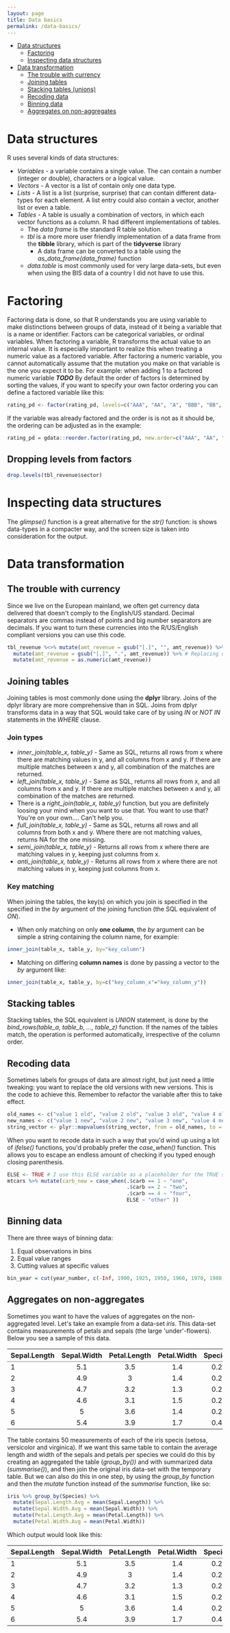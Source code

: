 ```yaml
---
layout: page
title: Data basics
permalink: /data-basics/
---
```


*   [Data structures](_pages/snippets/data-basics/#data-structure)
    *   [Factoring](https://markzwart.wordpress.com/data-basics/#factoring)
    *   [Inspecting data structures](https://markzwart.wordpress.com/data-basics/#inspecting-structures)
*   [Data transformation](https://markzwart.wordpress.com/data-basics/#data-transformation)
    *   [The trouble with currency](https://markzwart.wordpress.com/data-basics/#currency-trouble)
    *   [Joining tables](https://markzwart.wordpress.com/data-basics/#joining)
    *   [Stacking tables (unions)](https://markzwart.wordpress.com/data-basics/#stacking-tables)
    *   [Recoding data](https://markzwart.wordpress.com/data-basics/#binning)
    *   [Binning data](https://markzwart.wordpress.com/data-basics/#binning)
    *   [Aggregates on non-aggregates](https://markzwart.wordpress.com/data-basics/#windowed)

# Data structures

R uses several kinds of data structures:

*   _Variables_ - a variable contains a single value. The can contain a number (integer or double), characters or a logical value.
*   _Vectors_ - A vector is a list of contain only one data type.
*   _Lists_ - A list is a list (surprise, surprise) that can contain different data-types for each element. A list entry could also contain a vector, another list or even a table.
*   _Tables_ - A table is usually a combination of vectors, in which each vector functions as a column. R had different implementations of tables.
    *   The _data frame_ is the standard R table solution.
    *   _tbl_ is a more more user friendly implementation of a data frame from the **tibble** library, which is part of the **tidyverse** library
        *   A data frame can be converted to a table using the _as_data_frame(data_frame)_ function
    *   _data.table_ is most commonly used for very large data-sets, but even when using the BIS data of a country I did not have to use this.

# Factoring

Factoring data is done, so that R understands you are using variable to make distinctions between groups of data, instead of it being a variable that is a name or identifier. Factors can be categorical variables, or ordinal variables.
When factoring a variable, R transforms the actual value to an internal value. It is especially important to realize this when treating a numeric value as a factored variable. After factoring a numeric variable, you cannot automatically assume that the mutation you make on that variable is the one you expect it to be. For example: when adding 1 to a factored numeric variable _**TODO**_
By default the order of factors is determined by sorting the values, if you want to specify your own factor ordering you can define a factored variable like this:

```r
rating_pd <- factor(rating_pd, levels=c("AAA", "AA", "A", "BBB", "BB", "B", "CCC", "CC", "C", "D"), ordered=TRUE)
```

If the variable was already factored and the order is is not as it should be, the ordering can be adjusted as in the example:

```r
rating_pd = gdata::reorder.factor(rating_pd, new.order=c("AAA", "AA", "A", "BBB", "BB", "B", "CCC", "CC", "C", "D"))
```

## Dropping levels from factors

```r
drop.levels(tbl_revenue$sector)
```

# Inspecting data structures

The _glimpse()_ function is a great alternative for the _str()_ function: is shows data-types in a compacter way, and the screen size is taken into consideration for the output.

# Data transformation

## The trouble with currency

Since we live on the European mainland, we often get currency data delivered that doesn't comply to the English/US standard. Decimal separators are commas instead of points and big number separators are decimals. If you want to turn these currencies into the R/US/English compliant versions you can use this code.

```r
tbl_revenue %<>% mutate(amt_revenue = gsub("[.]", "", amt_revenue)) %>% # Removing thousand separators (.) from value
  mutate(amt_revenue = gsub("[,]", ".", amt_revenue)) %>% # Replacing decimal separator (,) with . from value
  mutate(amt_revenue = as.numeric(amt_revenue))
```

## Joining tables

Joining tables is most commonly done using the **dplyr** library. Joins of the dplyr library are more comprehensive than in SQL. Joins from dplyr transforms data in a way that SQL would take care of by using _IN_ or _NOT IN_ statements in the _WHERE_ clause.

### Join types

*   _inner_join(table_x, table_y)_ - Same as SQL, returns all rows from x where there are matching values in y, and all columns from x and y. If there are multiple matches between x and y, all combination of the matches are returned.
*   _left_join(table_x, table_y)_ - Same as SQL, returns all rows from x, and all columns from x and y. If there are multiple matches between x and y, all combination of the matches are returned.
*   There is a _right_join(table_x, table_y)_ function, but you are definitely loosing your mind when you want to use that. You want to use that? You're on your own.... Can't help you.
*   _full_join(table_x, table_y)_ - Same as SQL, returns all rows and all columns from both x and y. Where there are not matching values, returns NA for the one missing.
*   _semi_join(table_x, table_y)_ - Returns all rows from x where there are matching values in y, keeping just columns from x.
*   _anti_join(table_x, table_y)_ - Returns all rows from x where there are not matching values in y, keeping just columns from x.

### Key matching

When joining the tables, the key(s) on which you join is specified in the specified in the _by_ argument of the joining function (the SQL equivalent of _ON_).

*   When only matching on only **one column**, the _by_ argument can be simple a string containing the column name, for example:

```r
inner_join(table_x, table_y, by="key_column")
```

*   Matching on differing **column names** is done by passing a vector to the _by_ argument like:

```r
inner_join(table_x, table_y, by=c("key_column_x"="key_column_y"))
```

## Stacking tables

Stacking tables, the SQL equivalent is _UNION_ statement, is done by the _bind_rows(table_a, table_b, ..., table_z)_ function. If the names of the tables match, the operation is performed automatically, irrespective of the column order.

## Recoding data

Sometimes labels for groups of data are almost right, but just need a little tweaking: you want to replace the old versions with new versions. This is the code to achieve this. Remember to refactor the variable after this to take effect.

```r
old_names <- c("value 1 old", "value 2 old", "value 3 old", "value 4 old")
new_names <- c("value 1 new", "value 2 new", "value 3 new", "value 4 new")
string_vector <- plyr::mapvalues(string_vector, from = old_names, to = new_names)
```

When you want to recode data in such a way that you'd wind up using a lot of _ifelse()_ functions, you'd probably prefer the _case_when()_ function. This allows you to escape an endless amount of checking if you typed enough closing parenthesis.

```r
ELSE <- TRUE # I use this ELSE variable as a placeholder for the TRUE statement. Why not write a TRUE instead? I'm a nerd....
mtcars %>% mutate(carb_new = case_when(.$carb == 1 ~ "one",
                                       .$carb == 2 ~ "two",
                                       .$carb == 4 ~ "four",
                                       ELSE ~ "other" ))
```

## Binning data

There are three ways of binning data:

1.  Equal observations in bins
2.  Equal value ranges
3.  Cutting values at specific values

```r
bin_year = cut(year_number, c(-Inf, 1900, 1925, 1950, 1960, 1970, 1980, 1985, 1990, 1995, 2000, 2005, 2010, 2015, 2099))
```

## Aggregates on non-aggregates

Sometimes you want to have the values of aggregates on the non-aggregated level. Let's take an example from a data-set _iris_. This data-set contains measurements of petals and sepals (the large 'under'-flowers). Below you see a sample of this data.

<table class="gmisc_table" style="border-collapse: collapse; margin-top: 1em; margin-bottom: 1em;">

<thead>

<tr>

<th style="border-bottom: 1px solid grey; border-top: 2px solid grey; text-align: center;">Sepal.Length</th>

<th style="border-bottom: 1px solid grey; border-top: 2px solid grey; text-align: center;">Sepal.Width</th>

<th style="border-bottom: 1px solid grey; border-top: 2px solid grey; text-align: center;">Petal.Length</th>

<th style="border-bottom: 1px solid grey; border-top: 2px solid grey; text-align: center;">Petal.Width</th>

<th style="border-bottom: 1px solid grey; border-top: 2px solid grey; text-align: center;">Species</th>

</tr>

</thead>

<tbody>

<tr>

<td style="text-align: left;">1</td>

<td style="text-align: center;">5.1</td>

<td style="text-align: center;">3.5</td>

<td style="text-align: center;">1.4</td>

<td style="text-align: center;">0.2</td>

<td style="text-align: center;">setosa</td>

</tr>

<tr>

<td style="text-align: left;">2</td>

<td style="text-align: center;">4.9</td>

<td style="text-align: center;">3</td>

<td style="text-align: center;">1.4</td>

<td style="text-align: center;">0.2</td>

<td style="text-align: center;">setosa</td>

</tr>

<tr>

<td style="text-align: left;">3</td>

<td style="text-align: center;">4.7</td>

<td style="text-align: center;">3.2</td>

<td style="text-align: center;">1.3</td>

<td style="text-align: center;">0.2</td>

<td style="text-align: center;">setosa</td>

</tr>

<tr>

<td style="text-align: left;">4</td>

<td style="text-align: center;">4.6</td>

<td style="text-align: center;">3.1</td>

<td style="text-align: center;">1.5</td>

<td style="text-align: center;">0.2</td>

<td style="text-align: center;">setosa</td>

</tr>

<tr>

<td style="text-align: left;">5</td>

<td style="text-align: center;">5</td>

<td style="text-align: center;">3.6</td>

<td style="text-align: center;">1.4</td>

<td style="text-align: center;">0.2</td>

<td style="text-align: center;">setosa</td>

</tr>

<tr>

<td style="border-bottom: 2px solid grey; text-align: left;">6</td>

<td style="border-bottom: 2px solid grey; text-align: center;">5.4</td>

<td style="border-bottom: 2px solid grey; text-align: center;">3.9</td>

<td style="border-bottom: 2px solid grey; text-align: center;">1.7</td>

<td style="border-bottom: 2px solid grey; text-align: center;">0.4</td>

<td style="border-bottom: 2px solid grey; text-align: center;">setosa</td>

</tr>

</tbody>

</table>

The table contains 50 measurements of each of the iris specis (setosa, versicolor and virginica). If we want this same table to contain the average length and width of the sepals and petals per species we could do this by creating an aggregated the table (_group_by())_ and with summarized data (_summarise()_), and then join the original iris data-set with the temporary table. But we can also do this in one step, by using the _group_by_ function and then the _mutate_ function instead of the _summarise_ function, like so:

```r
iris %>% group_by(Species) %>%
  mutate(Sepal.Length.Avg = mean(Sepal.Length)) %>%
  mutate(Sepal.Width.Avg = mean(Sepal.Width)) %>%
  mutate(Petal.Length.Avg = mean(Petal.Length)) %>%
  mutate(Petal.Width.Avg = mean(Petal.Width))
```

Which output would look like this:

<table class="gmisc_table" style="border-collapse: collapse; margin-top: 1em; margin-bottom: 1em;">

<thead>

<tr>

<th style="border-bottom: 1px solid grey; border-top: 2px solid grey; text-align: center;">Sepal.Length</th>

<th style="border-bottom: 1px solid grey; border-top: 2px solid grey; text-align: center;">Sepal.Width</th>

<th style="border-bottom: 1px solid grey; border-top: 2px solid grey; text-align: center;">Petal.Length</th>

<th style="border-bottom: 1px solid grey; border-top: 2px solid grey; text-align: center;">Petal.Width</th>

<th style="border-bottom: 1px solid grey; border-top: 2px solid grey; text-align: center;">Species</th>

<th style="border-bottom: 1px solid grey; border-top: 2px solid grey; text-align: center;">Sepal.Length.Avg</th>

<th style="border-bottom: 1px solid grey; border-top: 2px solid grey; text-align: center;">Sepal.Width.Avg</th>

<th style="border-bottom: 1px solid grey; border-top: 2px solid grey; text-align: center;">Petal.Length.Avg</th>

<th style="border-bottom: 1px solid grey; border-top: 2px solid grey; text-align: center;">Petal.Width.Avg</th>

</tr>

</thead>

<tbody>

<tr>

<td style="text-align: left;">1</td>

<td style="text-align: center;">5.1</td>

<td style="text-align: center;">3.5</td>

<td style="text-align: center;">1.4</td>

<td style="text-align: center;">0.2</td>

<td style="text-align: center;">setosa</td>

<td style="text-align: center;">5.006</td>

<td style="text-align: center;">3.428</td>

<td style="text-align: center;">1.462</td>

<td style="text-align: center;">0.246</td>

</tr>

<tr>

<td style="text-align: left;">2</td>

<td style="text-align: center;">4.9</td>

<td style="text-align: center;">3</td>

<td style="text-align: center;">1.4</td>

<td style="text-align: center;">0.2</td>

<td style="text-align: center;">setosa</td>

<td style="text-align: center;">5.006</td>

<td style="text-align: center;">3.428</td>

<td style="text-align: center;">1.462</td>

<td style="text-align: center;">0.246</td>

</tr>

<tr>

<td style="text-align: left;">3</td>

<td style="text-align: center;">4.7</td>

<td style="text-align: center;">3.2</td>

<td style="text-align: center;">1.3</td>

<td style="text-align: center;">0.2</td>

<td style="text-align: center;">setosa</td>

<td style="text-align: center;">5.006</td>

<td style="text-align: center;">3.428</td>

<td style="text-align: center;">1.462</td>

<td style="text-align: center;">0.246</td>

</tr>

<tr>

<td style="text-align: left;">4</td>

<td style="text-align: center;">4.6</td>

<td style="text-align: center;">3.1</td>

<td style="text-align: center;">1.5</td>

<td style="text-align: center;">0.2</td>

<td style="text-align: center;">setosa</td>

<td style="text-align: center;">5.006</td>

<td style="text-align: center;">3.428</td>

<td style="text-align: center;">1.462</td>

<td style="text-align: center;">0.246</td>

</tr>

<tr>

<td style="text-align: left;">5</td>

<td style="text-align: center;">5</td>

<td style="text-align: center;">3.6</td>

<td style="text-align: center;">1.4</td>

<td style="text-align: center;">0.2</td>

<td style="text-align: center;">setosa</td>

<td style="text-align: center;">5.006</td>

<td style="text-align: center;">3.428</td>

<td style="text-align: center;">1.462</td>

<td style="text-align: center;">0.246</td>

</tr>

<tr>

<td style="border-bottom: 2px solid grey; text-align: left;">6</td>

<td style="border-bottom: 2px solid grey; text-align: center;">5.4</td>

<td style="border-bottom: 2px solid grey; text-align: center;">3.9</td>

<td style="border-bottom: 2px solid grey; text-align: center;">1.7</td>

<td style="border-bottom: 2px solid grey; text-align: center;">0.4</td>

<td style="border-bottom: 2px solid grey; text-align: center;">setosa</td>

<td style="border-bottom: 2px solid grey; text-align: center;">5.006</td>

<td style="border-bottom: 2px solid grey; text-align: center;">3.428</td>

<td style="border-bottom: 2px solid grey; text-align: center;">1.462</td>

<td style="border-bottom: 2px solid grey; text-align: center;">0.246</td>

</tr>

</tbody>

</table>
